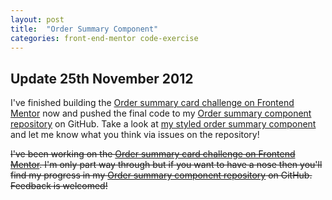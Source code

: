 ```yaml
---
layout: post
title:  "Order Summary Component"
categories: front-end-mentor code-exercise
---
```


## Update 25th November 2012 ##

I've finished building the [Order summary card challenge on Frontend Mentor](https://www.frontendmentor.io/challenges/order-summary-component-QlPmajDUj) now and pushed the final code to my [Order summary component repository](https://github.com/BeaWritesCode/order-summary-component-main) on GitHub. Take a look at <a href="/pages/order-summary-component">my styled order summary component</a> and let me know what you think via issues on the repository!

~~I've been working on the [Order summary card challenge on Frontend Mentor](https://www.frontendmentor.io/challenges/order-summary-component-QlPmajDUj). I'm only part way through but if you want to have a nose then you'll find my progress in my [Order summary component repository](https://github.com/BeaWritesCode/order-summary-component-main) on GitHub. Feedback is welcomed!~~